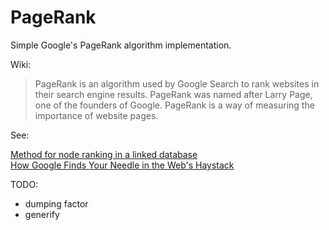 PageRank
========

Simple Google's PageRank algorithm implementation.  

Wiki:
>PageRank is an algorithm used by Google Search to rank websites in their search engine results.
>PageRank was named after Larry Page, one of the founders of Google.
>PageRank is a way of measuring the importance of website pages.

See:

[Method for node ranking in a linked database](http://patft.uspto.gov/netacgi/nph-Parser?patentnumber=6,285,999)  
[How Google Finds Your Needle in the Web's Haystack ](http://www.ams.org/samplings/feature-column/fcarc-pagerank)  
  
TODO:
+ dumping factor
+ generify

